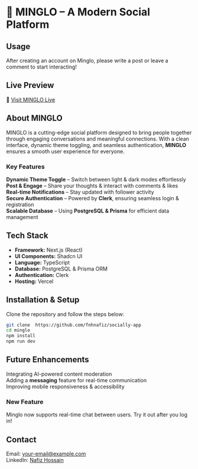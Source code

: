 # 🌟 MINGLO – A Modern Social Platform

## Usage

After creating an account on Minglo, please write a post or leave a comment to start interacting!

## Live Preview

🔗 [Visit MINGLO Live](https://socially-app-i9qx.vercel.app/notification)

## About MINGLO

MINGLO is a cutting-edge social platform designed to bring people together through engaging conversations and meaningful connections. With a clean interface, dynamic theme toggling, and seamless authentication, **MINGLO** ensures a smooth user experience for everyone.

### Key Features

**Dynamic Theme Toggle** – Switch between light & dark modes effortlessly  
 **Post & Engage** – Share your thoughts & interact with comments & likes  
 **Real-time Notifications** – Stay updated with follower activity  
 **Secure Authentication** – Powered by **Clerk**, ensuring seamless login & registration  
 **Scalable Database** – Using **PostgreSQL & Prisma** for efficient data management

## Tech Stack

- **Framework:** Next.js (React)
- **UI Components:** Shadcn UI
- **Language:** TypeScript
- **Database:** PostgreSQL & Prisma ORM
- **Authentication:** Clerk
- **Hosting:** Vercel

## Installation & Setup

Clone the repository and follow the steps below:

```bash
git clone  https://github.com/fnhnafiz/socially-app
cd minglo
npm install
npm run dev
```

## Future Enhancements

Integrating AI-powered content moderation  
 Adding a **messaging** feature for real-time communication  
 Improving mobile responsiveness & accessibility

### New Feature

Minglo now supports real-time chat between users. Try it out after you log in!

## Contact

Email: your-email@example.com  
 LinkedIn: [Nafiz Hossain](https://www.linkedin.com/in/fnh-nafiz/)
